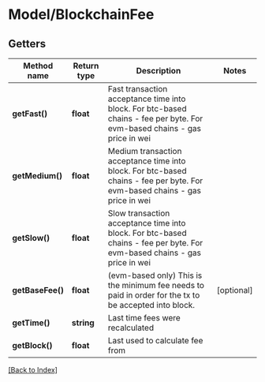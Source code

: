 # Model/BlockchainFee

## Getters

Method name | Return type | Description | Notes
------------ | ------------- | ------------- | -------------
**getFast()** | **float** | Fast transaction acceptance time into block. For btc-based chains - fee per byte. For evm-based chains - gas price in wei |
**getMedium()** | **float** | Medium transaction acceptance time into block. For btc-based chains - fee per byte. For evm-based chains - gas price in wei |
**getSlow()** | **float** | Slow transaction acceptance time into block. For btc-based chains - fee per byte. For evm-based chains - gas price in wei |
**getBaseFee()** | **float** | (evm-based only) This is the minimum fee needs to paid in order for the tx to be accepted into block. | [optional]
**getTime()** | **string** | Last time fees were recalculated |
**getBlock()** | **float** | Last used to calculate fee from |

[[Back to Index]](../index.md)
